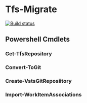 # Tfs-Migrate

[![Build status](https://ci.appveyor.com/api/projects/status/97r3hxl15qufel9u?svg=true)](https://ci.appveyor.com/project/alastairgould/tfs-migrate)

## Powershell Cmdlets

### Get-TfsRepository

### Convert-ToGit

### Create-VstsGitReposiitory

### Import-WorkItemAssociations
